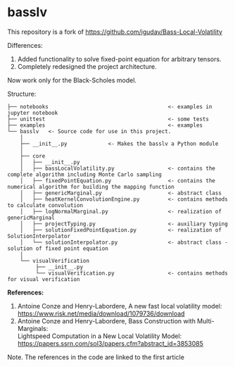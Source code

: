 # basslv

This repository is a fork of https://github.com/igudav/Bass-Local-Volatility

Differences:
1. Added functionality to solve fixed-point equation for arbitrary tensors.
2. Completely redesigned the project architecture.

Now work only for the Black-Scholes model.

Structure:
```
├── notebooks                                      <- examples in jupyter notebook
├── unittest                                       <- some tests
├── examples                                       <- examples
└── basslv   <- Source code for use in this project.
    │
    ├── __init__.py             <- Makes the basslv a Python module
    │
    ├── core
    │   ├── __init__.py
    │   ├── bassLocalVolatility.py                 <- contains the complete algorithm including Monte Carlo sampling
    │   ├── fixedPointEquation.py                  <- contains the numerical algorithm for building the mapping function
    │   ├── genericMarginal.py                     <- abstract class
    │   ├── heatKernelConvolutionEngine.py         <- contains methods to calculate convolution
    │   ├── logNormalMarginal.py                   <- realization of genericMarginal 
    │   ├── projectTyping.py                       <- auxiliary typing
    │   ├── solutionFixedPointEquation.py          <- realization of SolutionInterpolator  
    │   └── solutionInterpolator.py                <- abstract class - solution of fixed point equation
    │   
    └── visualVerification  
         ├── __init__.py
         └── visualVerification.py                 <- contains methods for visual verification
```

**References:**
1) Antoine Conze and Henry-Labordere, A new fast local volatility model: \
    https://www.risk.net/media/download/1079736/download
2) Antoine Conze and Henry-Labordere, Bass Construction with Multi-Marginals:  
    Lightspeed Computation in a New Local Volatility Model: \
    https://papers.ssrn.com/sol3/papers.cfm?abstract_id=3853085

Note. The references in the code are linked to the first article
